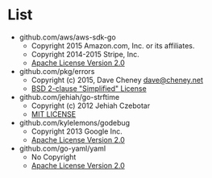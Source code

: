 # List
- github.com/aws/aws-sdk-go
  - Copyright 2015 Amazon.com, Inc. or its affiliates.
  - Copyright 2014-2015 Stripe, Inc.
  - [Apache License Version 2.0](https://github.com/aws/aws-sdk-go/blob/master/LICENSE.txt)
- github.com/pkg/errors
  - Copyright (c) 2015, Dave Cheney <dave@cheney.net>
  - [BSD 2-clause "Simplified" License](https://github.com/pkg/errors/blob/master/LICENSE)
- github.com/jehiah/go-strftime
  - Copyright (c) 2012 Jehiah Czebotar
  - [MIT LICENSE](https://github.com/jehiah/go-strftime/blob/master/LICENSE)
- github.com/kylelemons/godebug
  - Copyright 2013 Google Inc.
  - [Apache License Version 2.0](https://github.com/kylelemons/godebug/blob/master/LICENSE)
- github.com/go-yaml/yaml
  - No Copyright
  - [Apache License Version 2.0](https://github.com/go-yaml/yaml/blob/v2/LICENSE)
